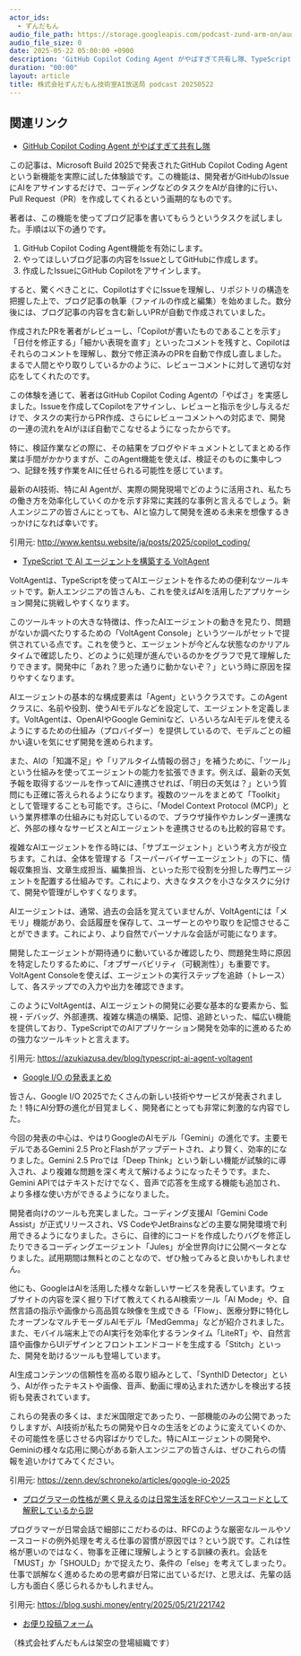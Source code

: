 ```yaml
---
actor_ids:
  - ずんだもん
audio_file_path: https://storage.googleapis.com/podcast-zund-arm-on/audio/株式会社ずんだもん技術室AI放送局_podcast_20250522.mp3
audio_file_size: 0
date: 2025-05-22 05:00:00 +0900
description: 'GitHub Copilot Coding Agent がやばすぎて共有し隊、TypeScript で AI エージェントを構築する VoltAgent、Google I/O の発表まとめ、プログラマーの性格が悪く見えるのは日常生活をRFCやソースコードとして解釈しているから説'
duration: "00:00"
layout: article
title: 株式会社ずんだもん技術室AI放送局 podcast 20250522
---
```


## 関連リンク


- [GitHub Copilot Coding Agent がやばすぎて共有し隊](http://www.kentsu.website/ja/posts/2025/copilot_coding/)  


この記事は、Microsoft Build 2025で発表されたGitHub Copilot Coding Agentという新機能を実際に試した体験談です。この機能は、開発者がGitHubのIssueにAIをアサインするだけで、コーディングなどのタスクをAIが自律的に行い、Pull Request（PR）を作成してくれるという画期的なものです。

著者は、この機能を使ってブログ記事を書いてもらうというタスクを試しました。手順は以下の通りです。
1.  GitHub Copilot Coding Agent機能を有効にします。
2.  やってほしいブログ記事の内容をIssueとしてGitHubに作成します。
3.  作成したIssueにGitHub Copilotをアサインします。

すると、驚くべきことに、CopilotはすぐにIssueを理解し、リポジトリの構造を把握した上で、ブログ記事の執筆（ファイルの作成と編集）を始めました。数分後には、ブログ記事の内容を含む新しいPRが自動で作成されていました。

作成されたPRを著者がレビューし、「Copilotが書いたものであることを示す」「日付を修正する」「細かい表現を直す」といったコメントを残すと、Copilotはそれらのコメントを理解し、数分で修正済みのPRを自動で作成し直しました。まるで人間とやり取りしているかのように、レビューコメントに対して適切な対応をしてくれたのです。

この体験を通じて、著者はGitHub Copilot Coding Agentの「やばさ」を実感しました。Issueを作成してCopilotをアサインし、レビューと指示を少し与えるだけで、タスクの実行からPR作成、さらにレビューコメントへの対応まで、開発の一連の流れをAIがほぼ自動でこなせるようになったからです。

特に、検証作業などの際に、その結果をブログやドキュメントとしてまとめる作業は手間がかかりますが、このAgent機能を使えば、検証そのものに集中しつつ、記録を残す作業をAIに任せられる可能性を感じています。

最新のAI技術、特にAI Agentが、実際の開発現場でどのように活用され、私たちの働き方を効率化していくのかを示す非常に実践的な事例と言えるでしょう。新人エンジニアの皆さんにとっても、AIと協力して開発を進める未来を想像するきっかけになれば幸いです。

引用元: http://www.kentsu.website/ja/posts/2025/copilot_coding/


- [TypeScript で AI エージェントを構築する VoltAgent](https://azukiazusa.dev/blog/typescript-ai-agent-voltagent)  


VoltAgentは、TypeScriptを使ってAIエージェントを作るための便利なツールキットです。新人エンジニアの皆さんも、これを使えばAIを活用したアプリケーション開発に挑戦しやすくなります。

このツールキットの大きな特徴は、作ったAIエージェントの動きを見たり、問題がないか調べたりするための「VoltAgent Console」というツールがセットで提供されている点です。これを使うと、エージェントが今どんな状態なのかリアルタイムで確認したり、どのように処理が進んでいるのかをグラフで見て理解したりできます。開発中に「あれ？思った通りに動かないぞ？」という時に原因を探りやすくなります。

AIエージェントの基本的な構成要素は「Agent」というクラスです。このAgentクラスに、名前や役割、使うAIモデルなどを設定して、エージェントを定義します。VoltAgentは、OpenAIやGoogle Geminiなど、いろいろなAIモデルを使えるようにするための仕組み（プロバイダー）を提供しているので、モデルごとの細かい違いを気にせず開発を進められます。

また、AIの「知識不足」や「リアルタイム情報の弱さ」を補うために、「ツール」という仕組みを使ってエージェントの能力を拡張できます。例えば、最新の天気予報を取得するツールを作ってAIに連携させれば、「明日の天気は？」という質問にも正確に答えられるようになります。複数のツールをまとめて「Toolkit」として管理することも可能です。さらに、「Model Context Protocol (MCP)」という業界標準の仕組みにも対応しているので、ブラウザ操作やカレンダー連携など、外部の様々なサービスとAIエージェントを連携させるのも比較的容易です。

複雑なAIエージェントを作る時には、「サブエージェント」という考え方が役立ちます。これは、全体を管理する「スーパーバイザーエージェント」の下に、情報収集担当、文章生成担当、編集担当、といった形で役割を分担した専門エージェントを配置する仕組みです。これにより、大きなタスクを小さなタスクに分けて、開発や管理がしやすくなります。

AIエージェントは、通常、過去の会話を覚えていませんが、VoltAgentには「メモリ」機能があり、会話履歴を保存して、ユーザーとのやり取りを記憶させることができます。これにより、より自然でパーソナルな会話が可能になります。

開発したエージェントが期待通りに動いているか確認したり、問題発生時に原因を特定したりするために、「オブザーバビリティ（可観測性）」も重要です。VoltAgent Consoleを使えば、エージェントの実行ステップを追跡（トレース）して、各ステップでの入力や出力を確認できます。

このようにVoltAgentは、AIエージェントの開発に必要な基本的な要素から、監視・デバッグ、外部連携、複雑な構造の構築、記憶、追跡といった、幅広い機能を提供しており、TypeScriptでのAIアプリケーション開発を効率的に進めるための強力なツールキットと言えます。

引用元: https://azukiazusa.dev/blog/typescript-ai-agent-voltagent


- [Google I/O の発表まとめ](https://zenn.dev/schroneko/articles/google-io-2025)  


皆さん、Google I/O 2025でたくさんの新しい技術やサービスが発表されました！特にAI分野の進化が目覚ましく、開発者にとっても非常に刺激的な内容でした。

今回の発表の中心は、やはりGoogleのAIモデル「Gemini」の進化です。主要モデルであるGemini 2.5 ProとFlashがアップデートされ、より賢く、効率的になりました。Gemini 2.5 Proでは「Deep Think」という新しい機能が試験的に導入され、より複雑な問題を深く考えて解けるようになったそうです。また、Gemini APIではテキストだけでなく、音声で応答を生成する機能も追加され、より多様な使い方ができるようになりました。

開発者向けのツールも充実しました。コーディング支援AI「Gemini Code Assist」が正式リリースされ、VS CodeやJetBrainsなどの主要な開発環境で利用できるようになりました。さらに、自律的にコードを作成したりバグを修正したりできるコーディングエージェント「Jules」が全世界向けに公開ベータとなりました。試用期間は無料とのことなので、ぜひ触ってみると良いかもしれません。

他にも、GoogleはAIを活用した様々な新しいサービスを発表しています。ウェブサイトの内容を深く掘り下げて教えてくれるAI検索ツール「AI Mode」や、自然言語の指示や画像から高品質な映像を生成できる「Flow」、医療分野に特化したオープンなマルチモーダルAIモデル「MedGemma」などが紹介されました。また、モバイル端末上でのAI実行を効率化するランタイム「LiteRT」や、自然言語や画像からUIデザインとフロントエンドコードを生成する「Stitch」といった、開発を助けるツールも登場しています。

AI生成コンテンツの信頼性を高める取り組みとして、「SynthID Detector」という、AIが作ったテキストや画像、音声、動画に埋め込まれた透かしを検出する技術も発表されています。

これらの発表の多くは、まだ米国限定であったり、一部機能のみの公開であったりしますが、AI技術が私たちの開発や日々の生活をどのように変えていくのか、その可能性を感じさせる内容ばかりでした。特にAIエージェントの開発や、Geminiの様々な応用に関心がある新人エンジニアの皆さんは、ぜひこれらの情報を追いかけてみてください。

引用元: https://zenn.dev/schroneko/articles/google-io-2025


- [プログラマーの性格が悪く見えるのは日常生活をRFCやソースコードとして解釈しているから説](https://blog.sushi.money/entry/2025/05/21/221742)  


プログラマーが日常会話で細部にこだわるのは、RFCのような厳密なルールやソースコードの例外処理を考える仕事の習慣が原因では？という説です。これは性格が悪いのではなく、物事を正確に理解しようとする訓練の表れ。会話を「MUST」か「SHOULD」かで捉えたり、条件の「else」を考えてしまったり。仕事で誤解なく進めるための思考癖が日常に出ているだけ、と思えば、先輩の話し方も面白く感じられるかもしれません。

引用元: https://blog.sushi.money/entry/2025/05/21/221742



- [お便り投稿フォーム](https://forms.gle/ffg4JTfqdiqK62qf9)

（株式会社ずんだもんは架空の登場組織です）
